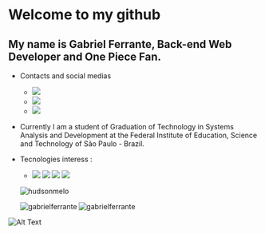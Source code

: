 # Welcome to my github
## My name is Gabriel Ferrante, Back-end Web Developer and One Piece Fan.
- Contacts and social medias
  * [<img src="https://img.shields.io/badge/linkedin-%230077B5.svg?&style=for-the-badge&logo=linkedin&logoColor=white" />](https://www.linkedin.com/in/gabriel-souto-ferrante/)
  * [<img src="https://img.shields.io/badge/facebook-%231877F2.svg?&style=for-the-badge&logo=facebook&logoColor=white"/>](https://www.facebook.com/Gabriel.Ferrante10/)
  * [<img src="https://img.shields.io/badge/codewars-%23AD2C27.svg?&style=for-the-badge&logo=codewars"/>](https://www.codewars.com/users/GsFerrante)
- Currently I am a student of Graduation of Technology in Systems Analysis and Development at the Federal Institute of Education, Science and Technology of São Paulo - Brazil.
- Tecnologies interess : 
  * <img src="https://img.shields.io/badge/python-%233776AB.svg?&style=for-the-badge&logo=python&logoColor=white" /> <img src="https://img.shields.io/badge/django-%23092E20.svg?&style=for-the-badge&logo=django" /> <img src="https://img.shields.io/badge/dart-%230175C2.svg?&style=for-the-badge&logo=dart" /> <img src="https://img.shields.io/badge/flutter-%2302569B.svg?&style=for-the-badge&logo=flutter" />
  
  <p align="left"> <img src="https://komarev.com/ghpvc/?username=hudsonmelo" alt="hudsonmelo" /> </p>
  
  <img align="center" src="https://github-readme-stats.vercel.app/api?username=gabrielferrante&show_icons=true&theme=dracula" alt="gabrielferrante" /><img align="left" src="https://github-readme-stats.vercel.app/api/top-langs/?username=gabrielferrante&hide=html&theme=dracula" alt="gabrielferrante" />
  
 
 ![Alt Text](https://www.picgifs.com/gifs/anime/one-piece/one-piece-INz6rt.gif)

<!--
**GabrielFerrante/GabrielFerrante** is a ✨ _special_ ✨ repository because its `README.md` (this file) appears on your GitHub profile.



